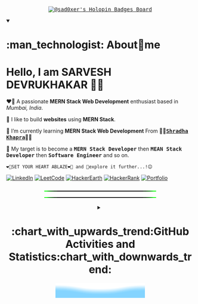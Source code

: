 <div align = "center">

<!-- @sad0xer's Holopin Board -->

<kbd>[![@sad0xer's Holopin Badges Board](https://holopin.me/sad0xer)](https://holopin.io/@sad0xer)</kbd>
<br>

<!-- About Me -->
<details align = "left" open>
<summary><h1>:man_technologist: About🎯me</h1></summary>

# Hello, I am SARVESH DEVRUKHAKAR :wave::smiley:

❤️‍🔥 A passionate **MERN Stack Web Development** enthusiast based in _Mumbai, India_.

🌟 I like to build **websites** using **MERN Stack**.

🌱 I’m currently learning **MERN Stack Web Development** From :woman_teacher:<kbd>[**Shradha Khapra**](https://www.linkedin.com/in/shradha-khapra)</kbd>:woman_teacher:

🎯 My target is to become a <kbd>**MERN Stack Developer**</kbd> then <kbd>**MEAN Stack Developer**</kbd> then <kbd>**Software Engineer**</kbd> and so on.

```
❤️‍🔥SET YOUR HEART ABLAZE❤️‍🔥 and 🔭explore it further...!😊
```

[![LinkedIn](https://img.shields.io/badge/LinkedIn-0077B5?style=for-the-badge&logo=linkedin&logoColor=white)](https://www.linkedin.com/in/sarveshdevrukhakar)
[![LeetCode](https://img.shields.io/badge/-LeetCode-FFA116?style=for-the-badge&logo=LeetCode&logoColor=black)](https://leetcode.com/SAD0XER)
[![HackerEarth](https://img.shields.io/badge/HackerEarth-%232C3454.svg?&style=for-the-badge&logo=HackerEarth&logoColor=Blue)](https://www.hackerearth.com/@SAD0XER)
[![HackerRank](https://img.shields.io/badge/-Hackerrank-2EC866?style=for-the-badge&logo=HackerRank&logoColor=black&txtColor=black)](https://www.hackerrank.com/profile/SAD0XER)
[![Portfolio](https://img.shields.io/badge/My_Portfolio-5A0D84?style=for-the-badge&logo=About.me&logoColor=white)](https://sad0xer.github.io)

</details>

<!-- Green Line SVG -->
![Green Line gif](Green%20Line.gif)
![Green Line gif](Green%20Line.gif)

<!-- All GitHub Statistics -->
<details align = "center">
  <summary><h1>:chart_with_upwards_trend:GitHub Activities and Statistics:chart_with_downwards_trend:</h1></summary>

<!-- GitHub Statistics -->
<details align = "center">
  <summary><h2>GitHub :bar_chart: Statistics</h2></summary>

<!-- GitHub Readme Streak Stats @DenverCoder1-->

[![GitHub Readme Streak Statistics](https://streak-stats.demolab.com?user=sad0xer&theme=highcontrast&hide_border=true&stroke=FFFFFF&border=FF0000&ring=FF0000&fire=FF0000&currStreakNum=FFFFFF&sideNums=FFFFFF&currStreakLabel=FF0000&sideLabels=FF0000&dates=BBBBBB&background=FFFFFF00&border_radius=100&mode=weekly)](https://git.io/streak-stats)

<!-- GitHub Stats -->

[![SAD0XER's GitHub | Stats](https://stats.quine.sh/SAD0XER/github?theme=dark)](https://quine.sh?utm_source=widgets&utm_campaign=SAD0XER)

<!-- Github Statistics by Casper -->

[![Github Statistics](http://github-profile-summary-cards.vercel.app/api/cards/stats?username=sad0xer&theme=github_dark)](https://github-profile-summary-cards.vercel.app/demo.html)

<!-- GitHub | Dependencies -->

[![SAD0XER's GitHub | Dependencies](https://stats.quine.sh/SAD0XER/dependencies?theme=dark)](https://quine.sh?utm_source=widgets&utm_campaign=SAD0XER)

<!--   GitHub Profile Summary Card by Casper -->

[![Github Profile Summary Card](http://github-profile-summary-cards.vercel.app/api/cards/profile-details?username=sad0xer&theme=github_dark)](https://github-profile-summary-cards.vercel.app/demo.html)

  </details>

<!-- Top Languages -->
<details align = "center">
  <summary><h2>Language :bar_chart: Statistics</h2></summary>

<!-- GitHub Top Languages by Repository @Casper-->

![Top Languages by Repository](http://github-profile-summary-cards.vercel.app/api/cards/repos-per-language?username=sad0xer&theme=github_dark)

<!-- GitHub Top Languages by Commit @Casper-->

![Languages by Commit](http://github-profile-summary-cards.vercel.app/api/cards/most-commit-language?username=sad0xer&theme=github_dark)

<!-- GitHub | Languages Over Time -->

[![SAD0XER's GitHub | Languages Over Time](https://stats.quine.sh/SAD0XER/languages-over-time?theme=dark)](https://quine.sh?utm_source=widgets&utm_campaign=SAD0XER)

</details>

<!-- GitHub Commit Statistics -->
<details align = "center">
  <summary><h2>Commit :bar_chart: Statistics</h2></summary>

  <!-- GitHub Commit Statistics @Casper-->

![GitHub Commit Statistics](http://github-profile-summary-cards.vercel.app/api/cards/productive-time?username=sad0xer&theme=github_dark&utcOffset=5.30)

<!-- GitHub | Topics Over Time -->

[![SAD0XER's GitHub | Topics Over Time](https://stats.quine.sh/SAD0XER/topics-over-time?theme=dark)](https://quine.sh?utm_source=widgets&utm_campaign=SAD0XER)

  </details>
</details>

<!-- Wave SVG | Bottom Down Wave SVG -->
<img src = "Bottom_Down_Wave.svg" alt = "Bottom svg credit goes to user: BEPb">

</div>

<!-- ### Hi there 👋
**SAD0XER/SAD0XER** is a ✨ _special_ ✨ repository because its `README.md` (this file) appears on your GitHub profile.
Here are some ideas to get you started:
- 🔭 I’m currently working on ...
- 🌱 I’m currently learning ...
- 👯 I’m looking to collaborate on ...
- 🤔 I’m looking for help with ...
- 💬 Ask me about ...
- 📫 How to reach me: ...
- 😄 Pronouns: ...
- ⚡ Fun fact: ... -->
